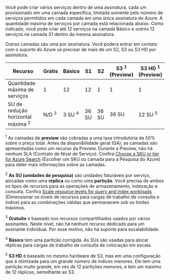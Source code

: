 Você pode criar vários serviços dentro de uma assinatura, cada um provisionado em uma camada específica, limitada somente pelo número de serviços permitidos em cada camada em uma única assinatura do Azure. A quantidade máxima de serviços por camada está relacionada abaixo. Como indicado, você pode criar até 12 serviços na camada Básico e outros 12 serviços na camada S1 dentro da mesma assinatura.

Outras camadas são uma por assinatura. Você poderá entrar em contato com o suporte do Azure se precisar de mais de um S2, S3 ou S3 HD por assinatura.

Recurso|Grátis|Básico|S1|S2|S3 <sup>1</sup> <br/>(Preview) |S3 HD <sup>1</sup> <br/>(Preview) 
---|---|---|---|----|---|----
Quantidade máxima de serviços |1 |12 |12 |1 |1 |1 
SU de redução horizontal máxima <sup>2</sup>|N/D <sup>3</sup>|3 SU <sup>4</sup> |36 SU|36 SU|36 SU|12 SU <sup>5</sup>

<sup>1</sup> As camadas de **preview** são cobradas a uma taxa introdutória de 50% sobre o preço total. Antes da disponibilidade geral (GA), as camadas são apresentadas como um recurso da Preview. Durante a Preview, não há nenhum SLA (Contrato de Nível de Serviço). Confira [Choose a SKU or tier for Azure Search](../articles/search/search-sku-tier.md) (Escolher um SKU ou camada para a Pesquisa do Azure) para obter mais informações sobre as camadas.

<sup>2</sup> **As SU (unidades de pesquisa)** são unidades faturáveis por serviço, alocadas como uma **réplica** ou como uma **partição**. Você precisa de ambos os tipos de recursos para as operações de armazenamento, indexação e consulta. Confira [Scale resource levels for query and index workloads](../articles/search/search-capacity-planning.md) (Dimensionar os níveis de recursos para cargas de trabalho de consulta e índice) para as combinações válidas que permanecem sob os limites máximos.

<sup>3</sup> **Gratuito** é baseado nos recursos compartilhados usados por vários assinantes. Neste nível, não há nenhum recurso dedicado para um assinante individual. Por esse motivo, não há suporte para escalabilidade.

<sup>4</sup> **Básico** tem uma partição corrigida. As SUs são usadas para alocar réplicas para cargas de trabalho de consulta de colocação em escala.

<sup>5</sup> **S3 HD** é baseado no mesmo hardware de S3, mas em uma configuração que é otimizada para um grande número de índices menores. Ele tem uma partição muito grande, em vez de 12 partições menores, e tem um máximo de 12 réplicas, semelhante ao S3.

<!---HONumber=AcomDC_0608_2016-->